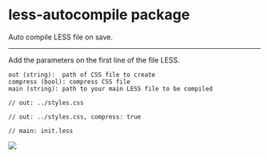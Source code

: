 # less-autocompile package

Auto compile LESS file on save.

---

Add the parameters on the first line of the file LESS.

```
out (string):  path of CSS file to create
compress (bool): compress CSS file
main (string): path to your main LESS file to be compiled
```

```
// out: ../styles.css
```

```
// out: ../styles.css, compress: true
```

```
// main: init.less
```

![](http://uppix.net/5NKVmJ.gif)
